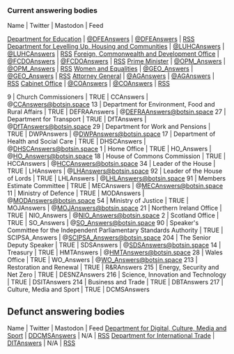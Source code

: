 ### Current answering bodies

Name | Twitter | Mastodon | Feed

[Department for Education](https://written-questions.herokuapp.com/answering-bodies/60) | [@DFEAnswers](https://twitter.com/DFEAnswers) | [@DFEAnswers](https://botsin.space/@DFEAnswers) | [RSS](https://written-questions.herokuapp.com/answering-bodies/60.rss)
[Department for Levelling Up, Housing and Communities](https://written-questions.herokuapp.com/answering-bodies/211) | [@LUHCAnswers](https://twitter.com/LUHCAnswers) | [@LUHCAnswers](https://botsin.space/@LUHCAnswers) | [RSS](https://written-questions.herokuapp.com/answering-bodies/211.rss)
[Foreign, Commonwealth and Development Office](https://written-questions.herokuapp.com/answering-bodies/208) | [@FCDOAnswers](https://twitter.com/FCDOAnswers) | [@FCDOAnswers](https://botsin.space/@FCDOAnswers) | [RSS](https://written-questions.herokuapp.com/answering-bodies/208.rss)
[Prime Minister](https://written-questions.herokuapp.com/answering-bodies/23) | [@OPM_Answers](https://twitter.com/OPM_Answers) | [@OPM_Answers](https://botsin.space/@OPM_Answers) | [RSS](https://written-questions.herokuapp.com/answering-bodies/23.rss)
[Women and Equalities]( https://written-questions.herokuapp.com/answering-bodies/31 ) | [@GEO_Answers](https://twitter.com/GEO_Answers) | [@GEO_Answers](https://botsin.space/@GEO_Answers) | [RSS](https://written-questions.herokuapp.com/answering-bodies/31.rss)
[Attorney General]( https://written-questions.herokuapp.com/answering-bodies/88 ) | [@AGAnswers](https://twitter.com/AGAnswers) | [@AGAnswers](https://botsin.space/@AGAnswers) | [RSS](https://written-questions.herokuapp.com/answering-bodies/88.rss)
[Cabinet Office]( https://written-questions.herokuapp.com/answering-bodies/53 ) | [@COAnswers](https://twitter.com/COAnswers) | [@COAnswers](https://botsin.space/@COAnswers) | [RSS](https://written-questions.herokuapp.com/answering-bodies/53.rss)




9 | Church Commissioners | TRUE | CCAnswers | @CCAnswers@botsin.space
13 | Department for Environment, Food and Rural Affairs | TRUE | DEFRAAnswers | @DEFRAAnswers@botsin.space
27 | Department for Transport | TRUE | DfTAnswers | @DfTAnswers@botsin.space
29 | Department for Work and Pensions | TRUE | DWPAnswers | @DWPAnswers@botsin.space
17 | Department of Health and Social Care | TRUE | DHSCAnswers | @DHSCAnswers@botsin.space
1 | Home Office | TRUE | HO_Answers | @HO_Answers@botsin.space
18 | House of Commons Commission | TRUE | HCCAnswers | @HCCAnswers@botsin.space
34 | Leader of the House | TRUE | LHAnswers | @LHAnswers@botsin.space
92 | Leader of the House of Lords | TRUE | LHLAnswers | @LHLAnswers@botsin.space
91 | Members Estimate Committee | TRUE | MECAnswers | @MECAnswers@botsin.space
11 | Ministry of Defence | TRUE | MODAnswers | @MODAnswers@botsin.space
54 | Ministry of Justice | TRUE | MOJAnswers | @MOJAnswers@botsin.space
21 | Northern Ireland Office | TRUE | NIO_Answers | @NIO_Answers@botsin.space
2 | Scotland Office | TRUE | SO_Answers | @SO_Answers@botsin.space
90 | Speaker's Committee for the Independent Parliamentary Standards Authority | TRUE | SCIPSA_Answers | @SCIPSA_Answers@botsin.space
204 | The Senior Deputy Speaker | TRUE | SDSAnswers | @SDSAnswers@botsin.space
14 | Treasury | TRUE | HMTAnswers | @HMTAnswers@botsin.space
28 | Wales Office | TRUE | WO_Answers | @WO_Answers@botsin.space
213 | Restoration and Renewal | TRUE | R&RAnswers
215 | Energy, Security and Net Zero | TRUE | DESNZAnswers
216 | Science, Innovation and Technology | TRUE | DSITAnswers
214 | Business and Trade | TRUE | DBTAnswers
217 | Culture, Media and Sport | TRUE | DCMSAnswers

## Defunct answering bodies

Name | Twitter | Mastodon | Feed
[Department for Digital, Culture, Media and Sport](https://written-questions.herokuapp.com/answering-bodies/10) | [DDCMSAnswers](https://twitter.com/DDCMSAnswers) | N/A | [RSS](https://written-questions.herokuapp.com/answering-bodies/10.rss)
[Department for International Trade](https://written-questions.herokuapp.com/answering-bodies/202) | [DITAnswers](https://twitter.com/DITAnswers) | N/A |  [RSS](https://written-questions.herokuapp.com/answering-bodies/202.rss)